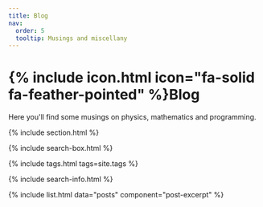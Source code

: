 ```yaml
---
title: Blog
nav:
  order: 5
  tooltip: Musings and miscellany
---
```


# {% include icon.html icon="fa-solid fa-feather-pointed" %}Blog

Here you'll find some musings on physics, mathematics and programming.

{% include section.html %}

{% include search-box.html %}

{% include tags.html tags=site.tags %}

{% include search-info.html %}

{% include list.html data="posts" component="post-excerpt" %}
